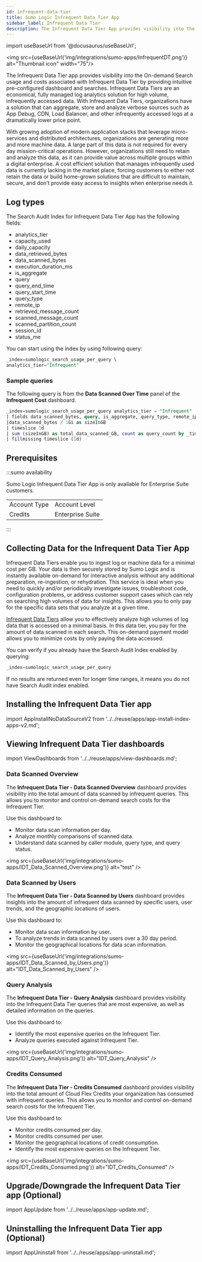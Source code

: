 ```yaml
---
id: infrequent-data-tier
title: Sumo Logic Infrequent Data Tier App
sidebar_label: Infrequent Data Tier
description: The Infrequent Data Tier App provides visibility into the usage and costs associated with data stored in an Infrequent Data Tier with its intuitive pre-configured dashboards and searches.
---
```


import useBaseUrl from '@docusaurus/useBaseUrl';

<img src={useBaseUrl('img/integrations/sumo-apps/InfrequentDT.png')} alt="Thumbnail icon" width="75"/>

The Infrequent Data Tier app provides visibility into the On-demand Search usage and costs associated with Infrequent Data Tier by providing intuitive pre-configured dashboard and searches. Infrequent Data Tiers are an economical, fully managed log analytics solution for high volume, infrequently accessed data. With Infrequent Data Tiers, organizations have a solution that can aggregate, store and analyze verbose sources such as App Debug, CDN, Load Balancer, and other infrequently accessed logs at a dramatically lower price point.

With growing adoption of modern application stacks that leverage micro-services and distributed architectures, organizations are generating more and more machine data. A large part of this data is not required for every day mission-critical operations. However, organizations still need to retain and analyze this data, as it can provide value across multiple groups within a digital enterprise. A cost efficient solution that manages infrequently used data is currently lacking in the market place, forcing customers to either not retain the data or build home-grown solutions that are difficult to maintain, secure, and don’t provide easy access to insights when enterprise needs it.

## Log types

The Search Audit Index for Infrequent Data Tier App has the following fields:

* analytics_tier
* capacity_used
* daily_capacity
* data_retrieved_bytes
* data_scanned_bytes
* execution_duration_ms
* is_aggregate
* query
* query_end_time
* query_start_time
* query_type
* remote_ip
* retrieved_message_count
* scanned_message_count
* scanned_partition_count
* session_id
* status_me

You can start using the index by using following query:

```sql
_index=sumologic_search_usage_per_query \
analytics_tier="Infrequent"
```

### Sample queries

The following query is from the **Data Scanned Over Time** panel of the **Infrequent Cost** dashboard.

```sql
_index=sumologic_search_usage_per_query analytics_tier = "Infrequent" !(user_name=*sumologic.com) !(status_message="Query Failed")
| fields data_scanned_bytes, query, is_aggregate, query_type, remote_ip, retrieved_message_count, scanned_message_count, scanned_partition_count, session_id, status_message, user_name
|data_scanned_bytes / 1Gi as sizeInGB
| timeslice 1d
| sum (sizeInGB) as total_data_scanned_GB, count as query_count by _timeslice
| fillmissing timeslice (1d)
```

## Prerequisites

:::sumo availability

Sumo Logic Infrequent Data Tier App is only available for Enterprise Suite customers.

<table>
  <tr>
   <td>Account Type </td>
   <td>Account Level   </td>
  </tr>
  <tr>
   <td>Credits </td>
   <td>Enterprise Suite </td>
  </tr>
</table>

:::

## Collecting Data for the Infrequent Data Tier App

Infrequent Data Tiers enable you to ingest log or machine data for a minimal cost per GB. Your data is then securely stored by Sumo Logic and is instantly available on-demand for interactive analysis without any additional preparation, re-ingestion, or rehydration. This service is ideal when you need to quickly and/or periodically investigate issues, troubleshoot code, configuration problems, or address customer support cases which can rely on searching high volumes of data for insights. This allows you to only pay for the specific data sets that you analyze at a given time.

[Infrequent Data Tiers](/docs/manage/partitions/data-tiers) allow you to effectively analyze high volumes of log data that is accessed on a minimal basis. In this data tier, you pay for the amount of data scanned in each search. This on-demand payment model allows you to minimize costs by only paying the data accessed.

You can verify if you already have the Search Audit Index enabled by querying:
```sql
_index=sumologic_search_usage_per_query
```

If no results are returned even for longer time ranges, it means you do not have Search Audit index enabled.

## Installing the Infrequent Data Tier app

import AppInstallNoDataSourceV2 from '../../reuse/apps/app-install-index-apps-v2.md';

<AppInstallNoDataSourceV2/>

## Viewing Infrequent Data Tier dashboards

import ViewDashboards from '../../reuse/apps/view-dashboards.md';

<ViewDashboards/>

### Data Scanned Overview

The **Infrequent Data Tier - Data Scanned Overview** dashboard provides visibility into the total amount of data scanned by infrequent queries. This allows you to monitor and control on-demand search costs for the Infrequent Tier.

Use this dashboard to:

* Monitor data scan information per day.
* Analyze monthly comparisons of scanned data.
* Understand data scanned by caller module, query type, and query status.

<img src={useBaseUrl('img/integrations/sumo-apps/IDT_Data_Scanned_Overview.png')} alt="test" />

### Data Scanned by Users

The **Infrequent Data Tier - Data Scanned by Users** dashboard provides insights into the amount of infrequent data scanned by specific users, user trends, and the geographic locations of users.

Use this dashboard to:

* Monitor data scan information by user.
* To analyze trends in data scanned by users over a 30 day period.
* Monitor the geographical locations for data scan information.

<img src={useBaseUrl('img/integrations/sumo-apps/IDT_Data_Scanned_by_Users.png')} alt="IDT_Data_Scanned_by_Users" />

### Query Analysis

The **Infrequent Data Tier - Query Analysis** dashboard provides visibility into the Infrequent Data Tier queries that are most expensive, as well as detailed information on the queries.

Use this dashboard to:

* Identify the most expensive queries on the Infrequent Tier.
* Analyze queries executed against Infrequent Tier.

<img src={useBaseUrl('img/integrations/sumo-apps/IDT_Query_Analysis.png')} alt="IDT_Query_Analysis" />

### Credits Consumed

The **Infrequent Data Tier - Credits Consumed** dashboard provides visibility into the total amount of Cloud Flex Credits your organization has consumed with infrequent queries. This allows you to monitor and control on-demand search costs for the Infrequent Tier.

Use this dashboard to:
* Monitor credits consumed per day.
* Monitor credits consumed per user.
* Monitor the geographical locations of credit consumption.
* Identify the most expensive queries on the Infrequent Tier.

<img src={useBaseUrl('img/integrations/sumo-apps/IDT_Credits_Consumed.png')} alt="IDT_Credits_Consumed" />

## Upgrade/Downgrade the Infrequent Data Tier app (Optional)

import AppUpdate from '../../reuse/apps/app-update.md';

<AppUpdate/>

## Uninstalling the Infrequent Data Tier app (Optional)

import AppUninstall from '../../reuse/apps/app-uninstall.md';

<AppUninstall/>